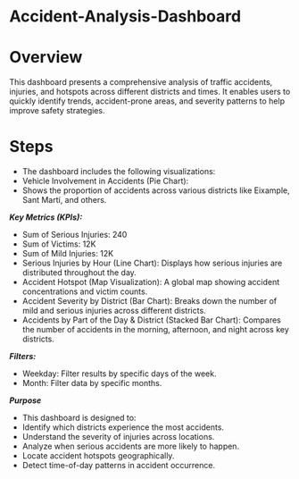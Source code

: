 # Accident-Analysis-Dashboard
# Overview
This dashboard presents a comprehensive analysis of traffic accidents, injuries, and hotspots across different districts and times. It enables users to quickly identify trends, accident-prone areas, and severity patterns to help improve safety strategies.
# Steps 
- The dashboard includes the following visualizations:
- Vehicle Involvement in Accidents (Pie Chart):
- Shows the proportion of accidents across various districts like Eixample, Sant Martí, and others.

***Key Metrics (KPIs):***
- Sum of Serious Injuries: 240
- Sum of Victims: 12K
- Sum of Mild Injuries: 12K
- Serious Injuries by Hour (Line Chart): Displays how serious injuries are distributed throughout the day.
- Accident Hotspot (Map Visualization): A global map showing accident concentrations and victim counts.
- Accident Severity by District (Bar Chart): Breaks down the number of mild and serious injuries across different districts.
- Accidents by Part of the Day & District (Stacked Bar Chart): Compares the number of accidents in the morning, afternoon, and night across key districts.

***Filters:***
- Weekday: Filter results by specific days of the week.
- Month: Filter data by specific months.

***Purpose***
- This dashboard is designed to:
- Identify which districts experience the most accidents.
- Understand the severity of injuries across locations.
- Analyze when serious accidents are more likely to happen.
- Locate accident hotspots geographically.
- Detect time-of-day patterns in accident occurrence.
